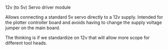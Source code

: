 12v (to 5v) Servo driver module

Allows connecting a standard 5v servo directly to a 12v supply.
Intended for the plotter controller board and avoids having to change the supply voltage jumper on the main board.

The thinking is if we standardize on 12v that will allow more scope for different tool heads.


